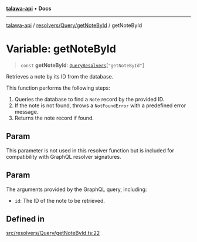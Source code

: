 [**talawa-api**](../../../../README.md) • **Docs**

***

[talawa-api](../../../../modules.md) / [resolvers/Query/getNoteById](../README.md) / getNoteById

# Variable: getNoteById

> `const` **getNoteById**: [`QueryResolvers`](../../../../types/generatedGraphQLTypes/type-aliases/QueryResolvers.md)\[`"getNoteById"`\]

Retrieves a note by its ID from the database.

This function performs the following steps:
1. Queries the database to find a `Note` record by the provided ID.
2. If the note is not found, throws a `NotFoundError` with a predefined error message.
3. Returns the note record if found.

## Param

This parameter is not used in this resolver function but is included for compatibility with GraphQL resolver signatures.

## Param

The arguments provided by the GraphQL query, including:
  - `id`: The ID of the note to be retrieved.

## Defined in

[src/resolvers/Query/getNoteById.ts:22](https://github.com/PalisadoesFoundation/talawa-api/blob/3bacbf38707ebd3e3e5f1bc5b4cc7aa3b2adc169/src/resolvers/Query/getNoteById.ts#L22)
